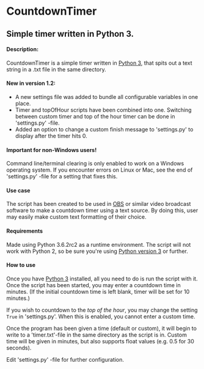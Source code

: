 CountdownTimer
==============

## Simple timer written in Python 3.
#### Description:
CountdownTimer is a simple timer written in [Python 3](https://www.python.org), that spits out a text string in a .txt file in the same directory.

#### New in version 1.2:
* A new settings file was added to bundle all configurable variables in one place.
* Timer and topOfHour scripts have been combined into one. Switching between custom timer and top of the hour timer can be done in 'settings.py' -file.
* Added an option to change a custom finish message to 'settings.py' to display after the timer hits 0.

#### Important for non-Windows users!
Command line/terminal clearing is only enabled to work on a Windows operating system. If you encounter errors on Linux or Mac, see the end of 'settings.py' -file for a setting that fixes this.

#### Use case
The script has been created to be used in [OBS](https://obsproject.com) or similar video broadcast software to make a countdown timer using a text source. By doing this, user may easily make custom text formatting of their choice.

#### Requirements
Made using Python 3.6.2rc2 as a runtime environment. The script will not work with Python 2, so be sure you're using [Python version 3](https://www.python.org/downloads) or further.

#### How to use
Once you have [Python 3](https://www.python.org) installed, all you need to do is run the script with it. Once the script has been started, you may enter a countdown time in minutes. (If the initial countdown time is left blank, timer will be set for 10 minutes.)

If you wish to countdown to the *top of the hour*, you may change the setting ```True``` in 'settings.py'. When this is enabled, you cannot enter a custom time.

Once the program has been given a time (default or custom), it will begin to write to a 'timer.txt'-file in the same directory as the script is in. Custom time will be given in minutes, but also supports float values (e.g. 0.5 for 30 seconds).

Edit 'settings.py' -file for further configuration.
